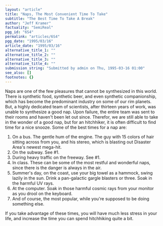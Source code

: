 ```yaml
---
layout: "article"
title: "Naps, The Most Convenient Time To Take"
subtitle: "The Best Time To Take A Break"
author: "Jeff Kramer"
factuality: "SemiReal"
pgg_id: "6S4"
permalink: "articles/6S4"
pgg_date: "1995/03/16"
article_date: "1995/03/16"
alternative_title_1: ""
alternative_title_2: ""
alternative_title_3: ""
alternative_title_4: ""
submission_string: "Submitted by admin on Thu, 1995-03-16 01:00"
see_also: []
footnotes: {}
---
```

<div>
<p>Naps are one of the few pleasures that cannot be synthesized in this world. There is synthetic food, synthetic beer, and even synthetic companionship, which has become the predominant industry on some of our rim planets. But, a highly dedicated team of scientists, after thirteen years of work, was unable to synthesize a good nap. Upon failure, the entire team was sent to their rooms and haven't been let out since. Therefor, we are still able to take in the wonder of a good nap, but for an hitchhiker, it is often difficult to find time for a nice snooze. Some of the best times for a nap are:</p>
<ol>
<li value="1">On a bus. The gentle hum of the engine. The guy with 15 colors of hair sitting across from you, and his stereo, which is blasting out Disaster Area's newest mega-hit.</li>
<li value="2">On the subway. See #1.</li>
<li value="3">During heavy traffic on the freeway. See #1.</li>
<li value="4">In class. These can be some of the most restful and wonderful naps, since there is the danger is always in the air.</li>
<li value="5">Summer's day, on the coast, use your big towel as a hammock, swing lazily in the sun. Drink a pan-galactic gargle blasters or three. Soak in the harmful UV rays.</li>
<li value="6">At the computer. Soak in those harmful cosmic rays from your monitor as you drool on the keyboard.</li>
<li value="7">And of course, the most popular, while you're supposed to be doing something else.</li>
</ol>
<p>If you take advantage of these times, you will have much less stress in your life, and increase the time you can spend hitchhiking quite a bit. <!--Amazon_CLS_IM_END--></p>
</div>

